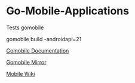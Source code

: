 # Go-Mobile-Applications
Tests gomobile 

gomobile build -androidapi=21

[Gomobile Documentation](https://pkg.go.dev/golang.org/x/mobile/cmd/gomobile)

[Gomobile Mirror](https://github.com/golang/mobile)

[Mobile Wiki](https://go.dev/wiki/Mobile)
